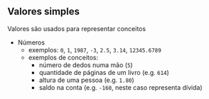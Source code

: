 ## Valores simples

Valores são usados para representar conceitos

- Números
    - exemplos: `0`, `1`, `1987`, `-3`, `2.5`, `3.14`, `12345.6789`
    - exemplos de conceitos:
        - número de dedos numa mão (`5`)
        - quantidade de páginas de um livro (e.g. `614`)
        - altura de uma pessoa (e.g. `1.80`)
        - saldo na conta (e.g. `-160`, neste caso representa dívida)
